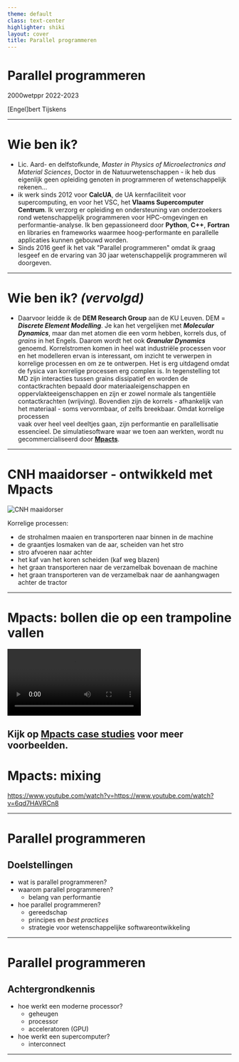 ```yaml
---
theme: default
class: text-center
highlighter: shiki
layout: cover
title: Parallel programmeren
---
```


# Parallel programmeren

2000wetppr 2022-2023

[Engel]bert Tijskens

---

# Wie ben ik?

- Lic. Aard- en delfstofkunde, *Master in Physics of Microelectronics 
  and Material Sciences*, Doctor in de Natuurwetenschappen - ik heb dus 
  eigenlijk geen opleiding genoten in programmeren of wetenschappelijk 
  rekenen...
- ik werk sinds 2012 voor **CalcUA**, de UA kernfaciliteit voor 
  supercomputing, en voor het VSC, het **Vlaams Supercomputer Centrum**.
  Ik verzorg er opleiding en ondersteuning van onderzoekers rond 
  wetenschappelijk programmeren voor HPC-omgevingen en performantie-analyse.
  Ik ben gepassioneerd door **Python**, **C++**, **Fortran** en libraries en frameworks 
  waarmee hoog-performante en parallelle applicaties kunnen gebouwd worden.
- Sinds 2016 geef ik het vak "Parallel programmeren" omdat ik graag lesgeef 
  en de ervaring van 30 jaar wetenschappelijk programmeren wil doorgeven.

---

# Wie ben ik? *(vervolgd)*

- Daarvoor leidde ik de **DEM Research Group** aan de KU Leuven. DEM = 
  ***Discrete Element Modelling***. Je kan het vergelijken met 
  ***Molecular Dynamics***, maar dan met atomen die een vorm hebben, 
  korrels dus, of *grains* in het Engels. Daarom wordt het ook 
  ***Granular Dynamics*** genoemd. Korrelstromen komen in heel wat 
  industriële processen voor en het modelleren ervan is interessant, 
  om inzicht te verwerpen in korrelige processen en om ze te ontwerpen. 
  Het is erg uitdagend omdat de fysica van korrelige processen erg complex is. 
  In tegenstelling tot MD zijn interacties tussen grains dissipatief en worden de 
  contactkrachten bepaald door materiaaleigenschappen en 
  oppervlakteeigenschappen en zijn er zowel normale als tangentiële
  contactkrachten (wrijving). Bovendien zijn de korrels - afhankelijk van het
  materiaal - soms vervormbaar, of zelfs breekbaar. Omdat korrelige processen   
  vaak over heel veel deeltjes gaan, zijn performantie en parallellisatie 
  essencieel. De simulatiesoftware waar we toen aan
  werkten, wordt nu gecommercialiseerd door **[Mpacts](https://mpacts.com)**. 

---

# CNH maaidorser - ontwikkeld met Mpacts

![CNH maaidorser](/cnh-combine-harvester.jpeg)

Korrelige processen:
- de strohalmen maaien en transporteren naar binnen in de machine
- de graantjes losmaken van de aar, scheiden van het stro
- stro afvoeren naar achter
- het kaf van het koren scheiden (kaf weg blazen)
- het graan transporteren naar de verzamelbak bovenaan de machine
- het graan transporteren van de verzamelbak naar de aanhangwagen achter de tractor

---

# Mpacts: bollen die op een trampoline vallen

<video controls>
  <source src="/spheres2000_sheet4.mp4" type="video/mp4">
</video>

Kijk op [Mpacts case studies](https://mpacts.com/case-studies.html) voor meer voorbeelden. 
---

# Mpacts: mixing

https://www.youtube.com/watch?v=https://www.youtube.com/watch?v=6qd7HAVRCn8

---

# Parallel programmeren
## Doelstellingen 

- wat is parallel programmeren?
- waarom parallel programmeren?
  - belang van performantie
- hoe parallel programmeren?
  - gereedschap
  - principes en *best practices*
  - strategie voor wetenschappelijke softwareontwikkeling

---

# Parallel programmeren
## Achtergrondkennis

- hoe werkt een moderne processor?
  - geheugen
  - processor
  - acceleratoren (GPU) 
- hoe werkt een supercomputer?
  - interconnect

---


